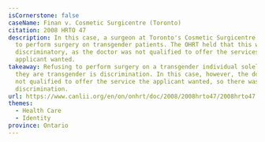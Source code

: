 ```yaml
---
isCornerstone: false
caseName: Finan v. Cosmetic Surgicentre (Toronto)
citation: 2008 HRTO 47
description: In this case, a surgeon at Toronto's Cosmetic Surgicentre refused
  to perform surgery on transgender patients. The OHRT held that this was not
  discriminatory, as the doctor was not qualified to offer the services that the
  applicant wanted.
takeaway: Refusing to perform surgery on a transgender individual solely because
  they are transgender is discrimination. In this case, however, the doctor was
  not qualified to offer the service the applicant wanted, so there was no
  discrimination.
url: https://www.canlii.org/en/on/onhrt/doc/2008/2008hrto47/2008hrto47.html?autocompleteStr=cosmetic%20sur&autocompletePos=3
themes:
  - Health Care
  - Identity
province: Ontario
---
```

